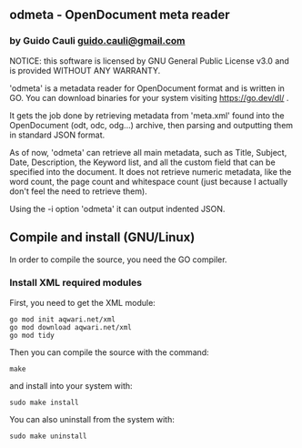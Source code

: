 ## odmeta - OpenDocument meta reader

### by Guido Cauli <guido.cauli@gmail.com>
NOTICE: this software is licensed by GNU General Public License v3.0 and is provided WITHOUT ANY WARRANTY.

'odmeta' is a metadata reader for OpenDocument format and is written in GO. 
You can download binaries for your system visiting https://go.dev/dl/ .

It gets the job done by retrieving metadata from 'meta.xml' found into the OpenDocument
(odt, odc, odg...) archive, then parsing and outputting them in standard JSON format.

As of now, 'odmeta' can retrieve all main metadata, such as Title, Subject, Date, Description, the Keyword list, 
and all the custom field that can be specified into the document. It does not retrieve numeric metadata,
like the word count, the page count and whitespace count (just because I actually don't feel the need to retrieve them).

Using the -i option 'odmeta' it can output indented JSON.



## Compile and install (GNU/Linux)

In order to compile the source, you need the GO compiler. 

### Install XML required modules

First, you need to get the XML module:
~~~
go mod init aqwari.net/xml
go mod download aqwari.net/xml
go mod tidy
~~~

Then you can compile the source with the command:
~~~
make
~~~
and install into your system with:
~~~
sudo make install
~~~
You can also uninstall from the system with:
~~~
sudo make uninstall
~~~
